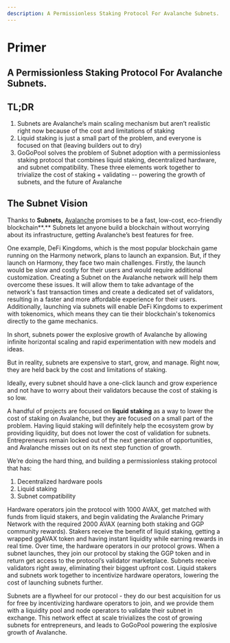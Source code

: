 ```yaml
---
description: A Permissionless Staking Protocol For Avalanche Subnets.
---
```


# Primer

## A Permissionless Staking Protocol For Avalanche Subnets.

## **TL;DR**

1. Subnets are Avalanche’s main scaling mechanism but aren’t realistic right now because of the cost and limitations of staking
2. Liquid staking is just a small part of the problem, and everyone is focused on that (leaving builders out to dry)
3. GoGoPool solves the problem of Subnet adoption with a permissionless staking protocol that combines liquid staking, decentralized hardware, and subnet compatibility. These three elements work together to trivialize the cost of staking + validating -- powering the growth of subnets, and the future of Avalanche

## **The Subnet Vision**

Thanks to **Subnets,** [Avalanche](https://www.avax.network/) promises to be a fast, low-cost, eco-friendly blockchain**.** Subnets let anyone build a blockchain without worrying about its infrastructure, getting Avalanche’s best features for free.

One example, DeFi Kingdoms, which is the most popular blockchain game running on the Harmony network, plans to launch an expansion. But, if they launch on Harmony, they face two main challenges. Firstly, the launch would be slow and costly for their users and would require additional customization. Creating a Subnet on the Avalanche network will help them overcome these issues. It will allow them to take advantage of the network's fast transaction times and create a dedicated set of validators, resulting in a faster and more affordable experience for their users. Additionally, launching via subnets will enable DeFi Kingdoms to experiment with tokenomics, which means they can tie their blockchain's tokenomics directly to the game mechanics.

In short, subnets power the explosive growth of Avalanche by allowing infinite horizontal scaling and rapid experimentation with new models and ideas.

But in reality, subnets are expensive to start, grow, and manage. Right now, they are held back by the cost and limitations of staking.

Ideally, every subnet should have a one-click launch and grow experience and not have to worry about their validators because the cost of staking is so low.

A handful of projects are focused on **liquid staking** as a way to lower the cost of staking on Avalanche, but they are focused on a small part of the problem. Having liquid staking will definitely help the ecosystem grow by providing liquidity, but does not lower the cost of validation for subnets. Entrepreneurs remain locked out of the next generation of opportunities, and Avalanche misses out on its next step function of growth.

We’re doing the hard thing, and building a permissionless staking protocol that has:

1. Decentralized hardware pools
2. Liquid staking
3. Subnet compatibility

Hardware operators join the protocol with 1000 AVAX, get matched with funds from liquid stakers, and begin validating the Avalanche Primary Network with the required 2000 AVAX (earning both staking and GGP community rewards). Stakers receive the benefit of liquid staking, getting a wrapped ggAVAX token and having instant liquidity while earning rewards in real time. Over time, the hardware operators in our protocol grows. When a subnet launches, they join our protocol by staking the GGP token and in return get access to the protocol’s validator marketplace. Subnets receive validators right away, eliminating their biggest upfront cost. Liquid stakers and subnets work together to incentivize hardware operators, lowering the cost of launching subnets further.

Subnets are a flywheel for our protocol - they do our best acquisition for us for free by incentivizing hardware operators to join, and we provide them with a liquidity pool and node operators to validate their subnet in exchange. This network effect at scale trivializes the cost of growing subnets for entrepreneurs, and leads to GoGoPool powering the explosive growth of Avalanche.
